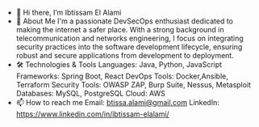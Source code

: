 - 👋 Hi there, I’m Ibtissam El Alami
- 🚀 About Me
I'm a passionate DevSecOps enthusiast dedicated to making the internet a safer place. With a strong background in telecommunication and networks engineering, I focus on integrating security practices into the software development lifecycle, ensuring robust and secure applications from development to deployment.
- 🛠️ Technologies & Tools
Languages: Java, Python, JavaScript
Frameworks: Spring Boot, React 
DevOps Tools: Docker,Ansible, Terraform
Security Tools: OWASP ZAP, Burp Suite, Nessus, Metasploit
Databases: MySQL, PostgreSQL
Cloud: AWS
- 📫 How to reach me
  Email: btissa.alami@gmail.com
  LinkedIn: https://www.linkedin.com/in/ibtissam-elalami/

<!---
attoba/attoba is a ✨ special ✨ repository because its `README.md` (this file) appears on your GitHub profile.
You can click the Preview link to take a look at your changes.
--->

